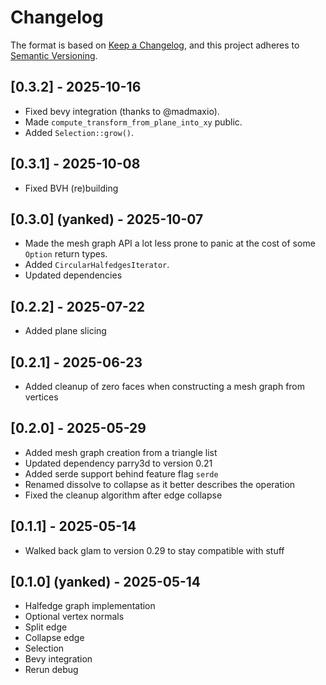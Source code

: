 # Changelog

The format is based on [Keep a Changelog](https://keepachangelog.com/en/1.0.0/),
and this project adheres to [Semantic Versioning](https://semver.org/spec/v2.0.0.html).

## [0.3.2] - 2025-10-16

- Fixed bevy integration (thanks to @madmaxio).
- Made `compute_transform_from_plane_into_xy` public.
- Added `Selection::grow()`.

## [0.3.1] - 2025-10-08

- Fixed BVH (re)building

## [0.3.0] (yanked) - 2025-10-07

- Made the mesh graph API a lot less prone to panic at the cost of some `Option` return types.
- Added `CircularHalfedgesIterator`.
- Updated dependencies

## [0.2.2] - 2025-07-22

- Added plane slicing

## [0.2.1] - 2025-06-23

- Added cleanup of zero faces when constructing a mesh graph from vertices

## [0.2.0] - 2025-05-29

- Added mesh graph creation from a triangle list
- Updated dependency parry3d to version 0.21
- Added serde support behind feature flag `serde`
- Renamed dissolve to collapse as it better describes the operation
- Fixed the cleanup algorithm after edge collapse

## [0.1.1] - 2025-05-14

- Walked back glam to version 0.29 to stay compatible with stuff

## [0.1.0] (yanked) - 2025-05-14

- Halfedge graph implementation
- Optional vertex normals
- Split edge
- Collapse edge
- Selection
- Bevy integration
- Rerun debug
